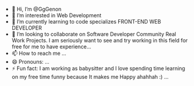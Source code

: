 - 👋 Hi, I’m @GgGenon
- 👀 I’m interested in Web Development 
- 🌱 I’m currently learning to code specializes FRONT-END WEB DEVELOPER 
- 💞️ I’m looking to collaborate on Software Developer Community Real Work Projects. I am seriously want to see and try working in this field for free for me to have experience...
- 📫 How to reach me ...
- 😄 Pronouns: ...
- ⚡ Fun fact: I am working as babysitter and I love spending time learning on my free time funny because It makes me Happy ahahhah :) ...

<!---
GgGenon/GgGenon is a ✨ special ✨ repository because its `README.md` (this file) appears on your GitHub profile.
You can click the Preview link to take a look at your changes.
--->
